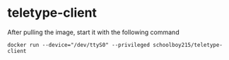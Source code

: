 # teletype-client

After pulling the image, start it with the following command

`docker run --device="/dev/ttyS0" --privileged schoolboy215/teletype-client`
